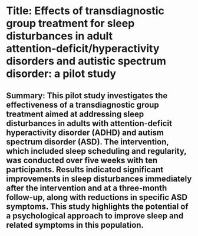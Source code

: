 # Title: Effects of transdiagnostic group treatment for sleep disturbances in adult attention‑deficit/hyperactivity disorders and autistic spectrum disorder: a pilot study

## Summary: This pilot study investigates the effectiveness of a transdiagnostic group treatment aimed at addressing sleep disturbances in adults with attention-deficit hyperactivity disorder (ADHD) and autism spectrum disorder (ASD). The intervention, which included sleep scheduling and regularity, was conducted over five weeks with ten participants. Results indicated significant improvements in sleep disturbances immediately after the intervention and at a three-month follow-up, along with reductions in specific ASD symptoms. This study highlights the potential of a psychological approach to improve sleep and related symptoms in this population.
